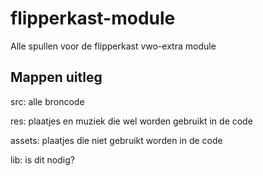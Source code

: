 flipperkast-module
==================
Alle spullen voor de flipperkast vwo-extra module

Mappen uitleg
-------------
src: alle broncode

res: plaatjes en muziek die wel worden gebruikt in de code

assets: plaatjes die niet gebruikt worden in de code

lib: is dit nodig?
